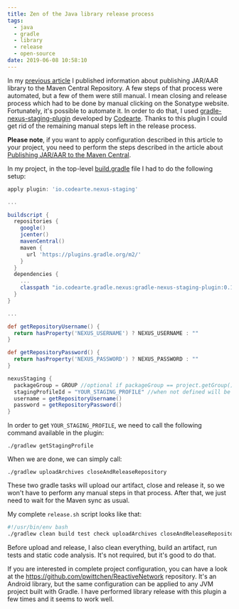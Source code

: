 ```yaml
---
title: Zen of the Java library release process
tags:
  - java
  - gradle
  - library
  - release
  - open-source
date: 2019-06-08 10:58:10
---
```



In my [previous article](/publishing-jar-aar-to-maven-central/) I published information about publishing JAR/AAR library to the Maven Central Repository. A few steps of that process were automated, but a few of them were still manual. I mean closing and release process which had to be done by manual clicking on the Sonatype website. Fortunately, it's possible to automate it. In order to do that, I used [gradle-nexus-staging-plugin](https://github.com/Codearte/gradle-nexus-staging-plugin) developed by [Codearte](https://github.com/Codearte). Thanks to this plugin I could get rid of the remaining manual steps left in the release process. 

**Please note**, if you want to apply configuration described in this article to your project, you need to perform the steps described in the article about [Publishing JAR/AAR to the Maven Central](/publishing-jar-aar-to-maven-central/).

In my project, in the top-level [build.gradle](https://github.com/pwittchen/ReactiveNetwork/blob/RxJava2.x/build.gradle) file I had to do the following setup:

```gradle
apply plugin: 'io.codearte.nexus-staging'

...

buildscript {
  repositories {
    google()
    jcenter()
    mavenCentral()
    maven {
      url 'https://plugins.gradle.org/m2/'
    }
  }
  dependencies {
    ...
    classpath "io.codearte.gradle.nexus:gradle-nexus-staging-plugin:0.12.0"
  }
}

...

def getRepositoryUsername() {
  return hasProperty('NEXUS_USERNAME') ? NEXUS_USERNAME : ""
}

def getRepositoryPassword() {
  return hasProperty('NEXUS_PASSWORD') ? NEXUS_PASSWORD : ""
}

nexusStaging {
  packageGroup = GROUP //optional if packageGroup == project.getGroup()
  stagingProfileId = "YOUR_STAGING_PROFILE" //when not defined will be got from server using "packageGroup"
  username = getRepositoryUsername()
  password = getRepositoryPassword()
}
```

In order to get `YOUR_STAGING_PROFILE`, we need to call the following command available in the plugin:

```
./gradlew getStagingProfile
```

When we are done, we can simply call:

```
./gradlew uploadArchives closeAndReleaseRepository
```

These two gradle tasks will upload our artifact, close and release it, so we won't have to perform any manual steps in that process. After that, we just need to wait for the Maven sync as usual.

My complete `release.sh` script looks like that:

```bash
#!/usr/bin/env bash
./gradlew clean build test check uploadArchives closeAndReleaseRepository
```

Before upload and release, I also clean everything, build an artifact, run tests and static code analysis. It's not required, but it's good to do that.

If you are interested in complete project configuration, you can have a look at the https://github.com/pwittchen/ReactiveNetwork repository. It's an Android library, but the same configuration can be applied to any JVM project built with Gradle. I have performed library release with this plugin a few times and it seems to work well.
